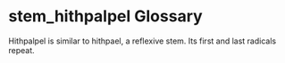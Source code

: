 # stem_hithpalpel Glossary
Hithpalpel is similar to hithpael, a reflexive stem. Its first and last radicals repeat.
